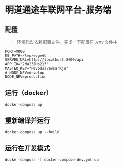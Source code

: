 # 明道通途车联网平台-服务端
## 配置
> 环境启动依赖配置文件，完成一下配置在 .env 文件中

```
PORT=8000
DB_PATH=/tmp/mogodb
SERVER_URL=http://localhost:8000/api
APP_ID="2da231Hs213"
MASTER_KEY="Nrvbdsa76dsarKju"
# NODE_NEV=develop
NODE_NEV=production
```

## 运行（docker）
```
docker-compose up
```

## 重新编译并运行
```
docker-compose up --build
```

## 运行在开发模式
```
docker-compose -f docker-compose-dev.yml up 
```
